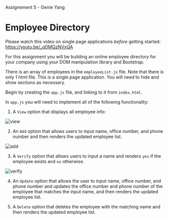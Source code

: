 Assignement 5 - Genie Yang

# Employee Directory

Please watch this video on single page applications _before_ getting started: <https://youtu.be/_gDMQzNVxQA>

For this assignment you will be building an online employee directory for your company using your DOM manipulation library and Bootstrap.

There is an array of employees in the `employeeList.js` file. Note that there is only 1 html file. This is a single page application. You will need to hide and show sections as necessary.

Begin by creating the `app.js` file, and linking to it from `index.html`.

In `app.js` you will need to implement all of the following functionality:

1. A `View` option that displays all employee info:

![view](../images/print.png)

2. An `Add` option that allows users to input name, office number, and phone number and then renders the updated employee list.

![add](../images/add.png)

3. A `Verify` option that allows users to input a name and renders `yes` if the employee exists and `no` otherwise.

![verify](../images/verify.png)

4. An `Update` option that allows the user to input name, office number, and phone number and updates the office number and phone number of the employee that matches the input name, and then renders the updated employee list.

5. A `Delete` option that deletes the employee with the matching name and then renders the updated employee list.

